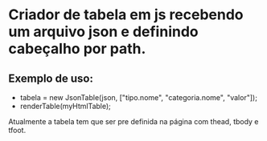 # Criador de tabela em js recebendo um arquivo json e definindo cabeçalho por path. 

## Exemplo de uso: 
 - tabela = new JsonTable(json, ["tipo.nome", "categoria.nome", "valor"]);
 - renderTable(myHtmlTable);

Atualmente a tabela tem que ser pre definida na página com thead, tbody e tfoot.

